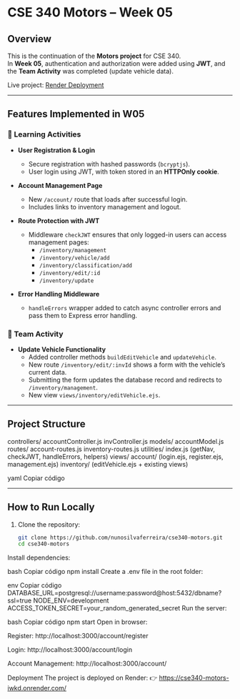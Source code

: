 # CSE 340 Motors – Week 05

## Overview
This is the continuation of the **Motors project** for CSE 340.  
In **Week 05**, authentication and authorization were added using **JWT**, and the **Team Activity** was completed (update vehicle data).

Live project: [Render Deployment](https://cse340-motors-iwkd.onrender.com/)

---

## Features Implemented in W05

### 🔑 Learning Activities
- **User Registration & Login**  
  - Secure registration with hashed passwords (`bcryptjs`).  
  - User login using JWT, with token stored in an **HTTPOnly cookie**.  

- **Account Management Page**  
  - New `/account/` route that loads after successful login.  
  - Includes links to inventory management and logout.  

- **Route Protection with JWT**  
  - Middleware `checkJWT` ensures that only logged-in users can access management pages:  
    - `/inventory/management`  
    - `/inventory/vehicle/add`  
    - `/inventory/classification/add`  
    - `/inventory/edit/:id`  
    - `/inventory/update`  

- **Error Handling Middleware**  
  - `handleErrors` wrapper added to catch async controller errors and pass them to Express error handling.  

### 👥 Team Activity
- **Update Vehicle Functionality**  
  - Added controller methods `buildEditVehicle` and `updateVehicle`.  
  - New route `/inventory/edit/:invId` shows a form with the vehicle’s current data.  
  - Submitting the form updates the database record and redirects to `/inventory/management`.  
  - New view `views/inventory/editVehicle.ejs`.  

---

## Project Structure

controllers/
accountController.js
invController.js
models/
accountModel.js
routes/
account-routes.js
inventory-routes.js
utilities/
index.js (getNav, checkJWT, handleErrors, helpers)
views/
account/ (login.ejs, register.ejs, management.ejs)
inventory/ (editVehicle.ejs + existing views)

yaml
Copiar código

---

## How to Run Locally

1. Clone the repository:
   ```bash
   git clone https://github.com/nunosilvaferreira/cse340-motors.git
   cd cse340-motors
Install dependencies:

bash
Copiar código
npm install
Create a .env file in the root folder:

env
Copiar código
DATABASE_URL=postgresql://username:password@host:5432/dbname?ssl=true
NODE_ENV=development
ACCESS_TOKEN_SECRET=your_random_generated_secret
Run the server:

bash
Copiar código
npm start
Open in browser:

Register: http://localhost:3000/account/register

Login: http://localhost:3000/account/login

Account Management: http://localhost:3000/account/

Deployment
The project is deployed on Render:
👉 https://cse340-motors-iwkd.onrender.com/